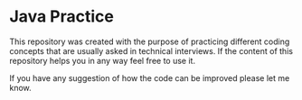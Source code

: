 # Java Practice

This repository was created with the purpose of practicing different coding concepts that are usually asked in technical interviews. If the content of this repository helps you in any way feel free to use it.

If you have any suggestion of how the code can be improved please let me know.
